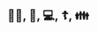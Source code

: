 ## 🏋‍♂️,  🥊, 💻, ☦️, 👪

<!--
**Dmitrii20909sus/Dmitrii20909sus** is a ✨ _special_ ✨ repository because its `README.md` (this file) appears on your GitHub profile.

- 📫 How to reach me: @dimon_chad69 (Telegram)
- ⚡ Fun fact: Kristian must make Buzzcut and Emir stinkt:)

